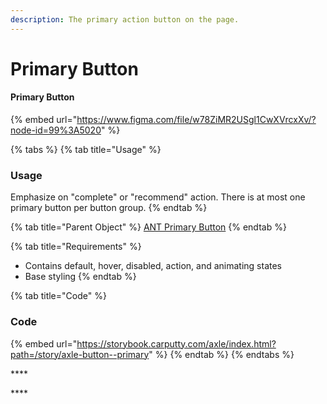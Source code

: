 ```yaml
---
description: The primary action button on the page.
---
```


# Primary Button

#### Primary Button

{% embed url="https://www.figma.com/file/w78ZiMR2USgl1CwXVrcxXv/?node-id=99%3A5020" %}

{% tabs %}
{% tab title="Usage" %}
### Usage

Emphasize on "complete" or "recommend" action. There is at most one primary button per button group.
{% endtab %}

{% tab title="Parent Object" %}
[ANT Primary Button](https://ant.design/components/button/)
{% endtab %}

{% tab title="Requirements" %}
* Contains default, hover, disabled, action, and animating states
* Base styling
{% endtab %}

{% tab title="Code" %}
### Code

{% embed url="https://storybook.carputty.com/axle/index.html?path=/story/axle-button--primary" %}
{% endtab %}
{% endtabs %}

\*\*\*\*

\*\*\*\*

